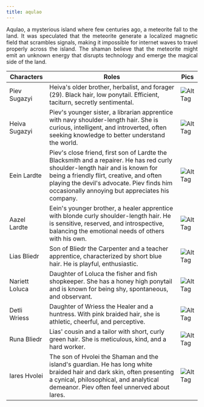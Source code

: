 ```yaml
---
title: aqulao
---
```


<p align="justify">Aqulao, a mysterious island where few centuries ago, a meteorite fall to the land. It was speculated that the meteorite generate a localized magnetic field that scrambles signals, making it impossible for internet waves to travel properly across the island. The shaman believe that the meteorite might emit an unknown energy that disrupts technology and emerge the magical side of the land.</p>



| Characters     | Roles                                                                                                                                                                                                                                                                      | Pics                                                  |
| -------------- | -------------------------------------------------------------------------------------------------------------------------------------------------------------------------------------------------------------------------------------------------------------------------- | ----------------------------------------------------- |
| Piev Sugazyi   | Heiva's older brother, herbalist, and forager (29). Black hair, low ponytail. Efficient, taciturn, secretly sentimental.                                                                                                                                                   | ![Alt Tag](https://i.imgur.com/EAC9W8V.png "Alt Tag") |
| Heiva Sugazyi  | Piev's younger sister, a librarian apprentice with navy shoulder-length hair. She is curious, intelligent, and introverted, often seeking knowledge to better understand the world.                                                                                        | ![Alt Tag](https://i.imgur.com/RCyKfxj.png "Alt Tag") |
| Eein Lardte    | Piev's close friend, first son of Lardte the Blacksmith and a repairer. He has red curly shoulder-length hair and is known for being a friendly flirt, creative, and often playing the devil's advocate. Piev finds him occasionally annoying but appreciates his company. | ![Alt Tag](https://i.imgur.com/n8T636O.png "Alt Tag") |
| Aazel Lardte   | Eein's younger brother, a healer apprentice with blonde curly shoulder-length hair. He is sensitive, reserved, and introspective, balancing the emotional needs of others with his own.                                                                                    | ![Alt Tag](https://i.imgur.com/ta5bfFp.png "Alt Tag") |
| Lias Bliedr    | Son of Bliedr the Carpenter and a teacher apprentice, characterized by short blue hair. He is playful, enthusiastic.                                                                                                                                                       | ![Alt Tag](https://i.imgur.com/AM0JkyC.png "Alt Tag") |
| Nariett Loluca | Daughter of Loluca the fisher and fish shopkeeper. She has a honey high ponytail and is known for being shy, spontaneous, and observant.                                                                                                                                   | ![Alt Tag](https://i.imgur.com/hbgOnud.png "Alt Tag") |
| Detli Wriess   | Daughter of Wriess the Healer and a huntress. With pink braided hair, she is athletic, cheerful, and perceptive.                                                                                                                                                           | ![Alt Tag](https://i.imgur.com/dBt4mDy.png "Alt Tag") |
| Runa Bliedr    | Lias' cousin and a tailor with short, curly green hair. She is meticulous, kind, and a hard worker.                                                                                                                                                                        | ![Alt Tag](https://i.imgur.com/OBYDOfz.png "Alt Tag") |
| Iares Hvolei   | The son of Hvolei the Shaman and the island's guardian. He has long white braided hair and dark skin, often presenting a cynical, philosophical, and analytical demeanor. Piev often feel unnerved about Iares.                                                            | ![Alt Tag](https://i.imgur.com/p1dseRK.png "Alt Tag") |